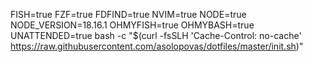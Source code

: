 FISH=true FZF=true FDFIND=true NVIM=true NODE=true NODE_VERSION=18.16.1 OHMYFISH=true OHMYBASH=true UNATTENDED=true bash -c "$(curl -fsSLH 'Cache-Control: no-cache' https://raw.githubusercontent.com/asolopovas/dotfiles/master/init.sh)"
